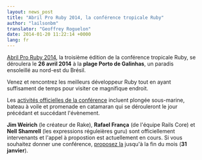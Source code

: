 ```yaml
---
layout: news_post
title: "Abril Pro Ruby 2014, la conférence tropicale Ruby"
author: "lailsonbm"
translator: "Geoffrey Roguelon"
date: 2014-01-20 11:22:14 +0000
lang: fr
---
```


[Abril Pro Ruby 2014](http://abrilproruby.com/), la troisième édition de la
conférence tropicale Ruby, se déroulera le **26 avril 2014** à la **plage
Porto de Galinhas**, un paradis ensoleillé au nord-est du Brésil.

Venez et rencontrez les meilleurs développeur Ruby tout en ayant suffisament de
temps pour visiter ce magnifique endroit.

Les [activités officielles de la conférence](http://abrilproruby.com/en/conference/)
incluent plongée sous-marine, bateau à voile et promenade en catamaran qui se
dérouleront le jour précédant et succédant l'évènement.

**Jim Weirich** (le créateur de Rake), **Rafael França** (de l'équipe Rails Core)
et **Nell Shamrell** (les expressions réguleières guru) sont officiellement
intervenants et l'appel à propostion est actuellement en cours. Si vous souhaitez
donner une conférence, [proposez la](http://cfp.abrilproruby.com/) jusqu'à la
fin du mois (**31 janvier**).
